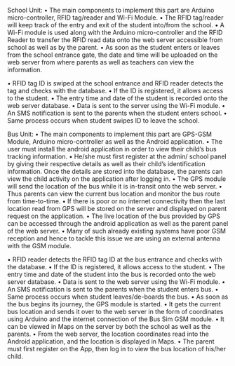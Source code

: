 School Unit:
•	The main components to implement this part are Arduino micro-controller, RFID tag/reader and Wi-Fi Module.
•	The RFID tag/reader will keep track of the entry and exit of the student into/from the school. 
•	A Wi-Fi module is used along with the Arduino micro-controller and the RFID Reader to transfer the RFID read data onto the web server accessible from school as well as by the parent. 
•	As soon as the student enters or leaves from the school entrance gate, the date and time will be uploaded on the web server from where parents as well as teachers can view the information.

•	RFID tag ID is swiped at the school entrance and RFID reader detects the tag and checks with the database.
•	If the ID is registered, it allows access to the student.
•	The entry time and date of the student is recorded onto the web server database.
•	Data is sent to the server using the Wi-Fi module.
•	An SMS notification is sent to the parents when the student enters school.
•	Same process occurs when student swipes ID to leave the school.
 

Bus Unit:
•	The main components to implement this part are GPS-GSM Module, Arduino micro-controller as well as the Android application.
•	The user must install the android application in order to view their child’s bus tracking information.
•	He/she must first register at the admin/ school panel by giving their respective details as well as their child’s identification information. Once the details are stored into the database, the parents can view the child activity on the application after logging in. 
•	The GPS module will send the location of the bus while it is in-transit onto the web server.
•	Thus parents can view the current bus location and monitor the bus route from time-to-time. 
•	If there is poor or no internet connectivity then the last location read from GPS will be stored on the server and displayed on parent request on the application. 
•	The live location of the bus provided by GPS can be accessed through the android application as well as the parent panel of the web server. 
•	Many of such already existing systems have poor GSM reception and hence to tackle this issue we are using an external antenna with the GSM module. 

•	RFID reader detects the RFID tag ID at the bus entrance and checks with the database.
•	If the ID is registered, it allows access to the student.
•	The entry time and date of the student into the bus is recorded onto the web server database.
•	Data is sent to the web server using the Wi-Fi module.
•	An SMS notification is sent to the parents when the student enters bus.
•	Same process occurs when student leaves/de-boards the bus.
•	As soon as the bus begins its journey, the GPS module is started.
•	It gets the current bus location and sends it over to the web server in the form of coordinates using Arduino and the internet connection of the Bus Sim GSM module.
•	It can be viewed in Maps on the server by both the school as well as the parents.
•	From the web server, the location coordinates read into the Android application, and the location is displayed in Maps.
•	The parent must first register on the App, then log in to view the bus location of his/her child.
